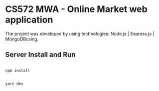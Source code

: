 # CS572 MWA - Online Market web application

The project was developed by using technologies: Node.js | Express.js | MongoDBusing. 

## Server Install and Run

<code>
npm install

yarn dev
</code>
